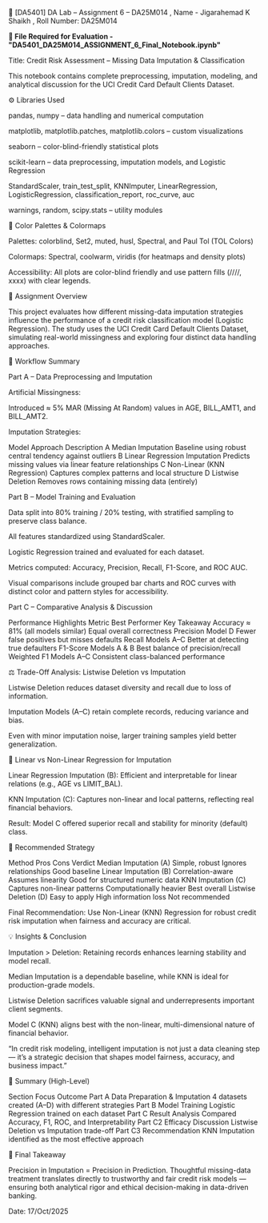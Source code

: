 🧾 [DA5401] DA Lab – Assignment 6 – DA25M014 , Name - Jigarahemad K Shaikh , Roll Number: DA25M014

**📂 File Required for Evaluation - "DA5401_DA25M014_ASSIGNMENT_6_Final_Notebook.ipynb"**


Title: Credit Risk Assessment – Missing Data Imputation & Classification

This notebook contains complete preprocessing, imputation, modeling, and analytical discussion for the UCI Credit Card Default Clients Dataset.

⚙️ Libraries Used

pandas, numpy – data handling and numerical computation

matplotlib, matplotlib.patches, matplotlib.colors – custom visualizations

seaborn – color-blind-friendly statistical plots

scikit-learn – data preprocessing, imputation models, and Logistic Regression

StandardScaler, train_test_split, KNNImputer, LinearRegression, LogisticRegression, classification_report, roc_curve, auc

warnings, random, scipy.stats – utility modules

🎨 Color Palettes & Colormaps

Palettes: colorblind, Set2, muted, husl, Spectral, and Paul Tol (TOL Colors)

Colormaps: Spectral, coolwarm, viridis (for heatmaps and density plots)

Accessibility: All plots are color-blind friendly and use pattern fills (////, xxxx) with clear legends.

🧠 Assignment Overview

This project evaluates how different missing-data imputation strategies influence the performance of a credit risk classification model (Logistic Regression).
The study uses the UCI Credit Card Default Clients Dataset, simulating real-world missingness and exploring four distinct data handling approaches.

🔧 Workflow Summary

Part A – Data Preprocessing and Imputation

Artificial Missingness:

Introduced ≈ 5% MAR (Missing At Random) values in AGE, BILL_AMT1, and BILL_AMT2.

Imputation Strategies:

Model	Approach	Description
A	Median Imputation	Baseline using robust central tendency against outliers
B	Linear Regression Imputation	Predicts missing values via linear feature relationships
C	Non-Linear (KNN Regression)	Captures complex patterns and local structure
D	Listwise Deletion	Removes rows containing missing data (entirely)


Part B – Model Training and Evaluation

Data split into 80% training / 20% testing, with stratified sampling to preserve class balance.

All features standardized using StandardScaler.

Logistic Regression trained and evaluated for each dataset.

Metrics computed: Accuracy, Precision, Recall, F1-Score, and ROC AUC.

Visual comparisons include grouped bar charts and ROC curves with distinct color and pattern styles for accessibility.



Part C – Comparative Analysis & Discussion

Performance Highlights
Metric	Best Performer	Key Takeaway
Accuracy	≈ 81% (all models similar)	Equal overall correctness
Precision	Model D	Fewer false positives but misses defaults
Recall	Models A–C	Better at detecting true defaulters
F1-Score	Models A & B	Best balance of precision/recall
Weighted F1	Models A–C	Consistent class-balanced performance

⚖️ Trade-Off Analysis: Listwise Deletion vs Imputation

Listwise Deletion reduces dataset diversity and recall due to loss of information.

Imputation Models (A–C) retain complete records, reducing variance and bias.

Even with minor imputation noise, larger training samples yield better generalization.

🧩 Linear vs Non-Linear Regression for Imputation

Linear Regression Imputation (B): Efficient and interpretable for linear relations (e.g., AGE vs LIMIT_BAL).

KNN Imputation (C): Captures non-linear and local patterns, reflecting real financial behaviors.

Result: Model C offered superior recall and stability for minority (default) class.

🧭 Recommended Strategy

Method	Pros	Cons	Verdict
Median Imputation (A)	Simple, robust	Ignores relationships	Good baseline
Linear Imputation (B)	Correlation-aware	Assumes linearity	Good for structured numeric data
KNN Imputation (C)	Captures non-linear patterns	Computationally heavier	Best overall
Listwise Deletion (D)	Easy to apply	High information loss	Not recommended

Final Recommendation: Use Non-Linear (KNN) Regression for robust credit risk imputation when fairness and accuracy are critical.

💡 Insights & Conclusion

Imputation > Deletion: Retaining records enhances learning stability and model recall.

Median Imputation is a dependable baseline, while KNN is ideal for production-grade models.

Listwise Deletion sacrifices valuable signal and underrepresents important client segments.

Model C (KNN) aligns best with the non-linear, multi-dimensional nature of financial behavior.

“In credit risk modeling, intelligent imputation is not just a data cleaning step — it’s a strategic decision that shapes model fairness, accuracy, and business impact.”

🧭 Summary (High-Level)

Section	Focus	Outcome
Part A	Data Preparation & Imputation	4 datasets created (A–D) with different strategies
Part B	Model Training	Logistic Regression trained on each dataset
Part C	Result Analysis	Compared Accuracy, F1, ROC, and Interpretability
Part C2	Efficacy Discussion	Listwise Deletion vs Imputation trade-off
Part C3	Recommendation	KNN Imputation identified as the most effective approach

🧩 Final Takeaway

Precision in Imputation = Precision in Prediction.
Thoughtful missing-data treatment translates directly to trustworthy and fair credit risk models — ensuring both analytical rigor and ethical decision-making in data-driven banking.

Date: 17/Oct/2025


